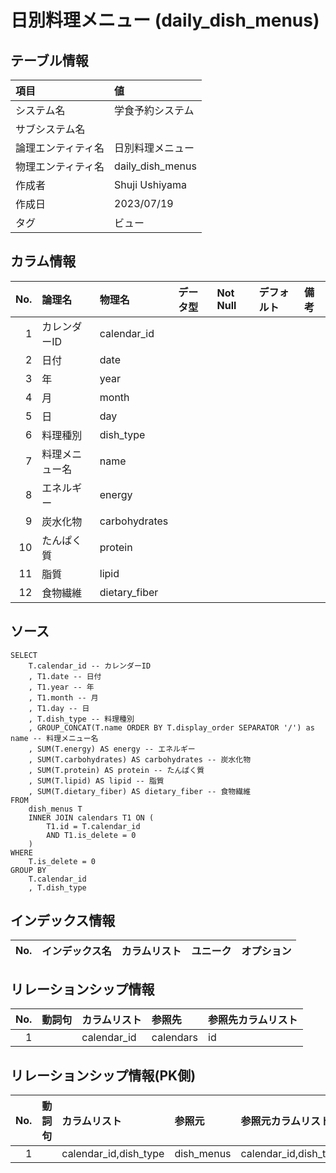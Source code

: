 # 日別料理メニュー (daily_dish_menus)

## テーブル情報

| 項目                           | 値                                                                                                   |
|:-------------------------------|:-----------------------------------------------------------------------------------------------------|
| システム名                     | 学食予約システム                                                                                     |
| サブシステム名                 |                                                                                                      |
| 論理エンティティ名             | 日別料理メニュー                                                                                     |
| 物理エンティティ名             | daily_dish_menus                                                                                     |
| 作成者                         | Shuji Ushiyama                                                                                       |
| 作成日                         | 2023/07/19                                                                                           |
| タグ                           | ビュー                                                                                               |



## カラム情報

| No. | 論理名                         | 物理名                         | データ型                       | Not Null | デフォルト           | 備考                           |
|----:|:-------------------------------|:-------------------------------|:-------------------------------|:---------|:---------------------|:-------------------------------|
|   1 | カレンダーID                   | calendar_id                    |                                |          |                      |                                |
|   2 | 日付                           | date                           |                                |          |                      |                                |
|   3 | 年                             | year                           |                                |          |                      |                                |
|   4 | 月                             | month                          |                                |          |                      |                                |
|   5 | 日                             | day                            |                                |          |                      |                                |
|   6 | 料理種別                       | dish_type                      |                                |          |                      |                                |
|   7 | 料理メニュー名                 | name                           |                                |          |                      |                                |
|   8 | エネルギー                     | energy                         |                                |          |                      |                                |
|   9 | 炭水化物                       | carbohydrates                  |                                |          |                      |                                |
|  10 | たんぱく質                     | protein                        |                                |          |                      |                                |
|  11 | 脂質                           | lipid                          |                                |          |                      |                                |
|  12 | 食物繊維                       | dietary_fiber                  |                                |          |                      |                                |



## ソース
```
SELECT
    T.calendar_id -- カレンダーID
    , T1.date -- 日付
    , T1.year -- 年
    , T1.month -- 月
    , T1.day -- 日
    , T.dish_type -- 料理種別
    , GROUP_CONCAT(T.name ORDER BY T.display_order SEPARATOR '/') as name -- 料理メニュー名
    , SUM(T.energy) AS energy -- エネルギー
    , SUM(T.carbohydrates) AS carbohydrates -- 炭水化物
    , SUM(T.protein) AS protein -- たんぱく質
    , SUM(T.lipid) AS lipid -- 脂質
    , SUM(T.dietary_fiber) AS dietary_fiber -- 食物繊維
FROM
    dish_menus T
    INNER JOIN calendars T1 ON (
        T1.id = T.calendar_id
        AND T1.is_delete = 0
    )
WHERE
    T.is_delete = 0
GROUP BY
    T.calendar_id
    , T.dish_type

```



## インデックス情報

| No. | インデックス名                 | カラムリスト                             | ユニーク   | オプション                     | 
|----:|:-------------------------------|:-----------------------------------------|:-----------|:-------------------------------|



## リレーションシップ情報

| No. | 動詞句                         | カラムリスト                             | 参照先                         | 参照先カラムリスト                       |
|----:|:-------------------------------|:-----------------------------------------|:-------------------------------|:-----------------------------------------|
|   1 |                                | calendar_id                              | calendars                      | id                                       |



## リレーションシップ情報(PK側)

| No. | 動詞句                         | カラムリスト                             | 参照元                         | 参照元カラムリスト                       |
|----:|:-------------------------------|:-----------------------------------------|:-------------------------------|:-----------------------------------------|
|   1 |                                | calendar_id,dish_type                    | dish_menus                     | calendar_id,dish_type                    |


